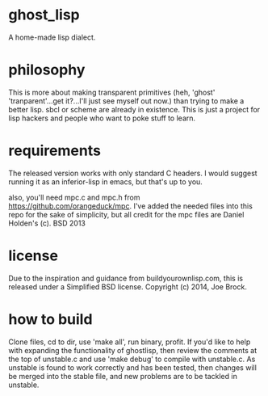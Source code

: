ghost_lisp
==========

A home-made lisp dialect.

philosophy
=====
This is more about making transparent primitives (heh, 'ghost' 'tranparent'...get it?...I'll just see myself out now.) than trying to make a better lisp.  sbcl or scheme are already in existence.  This is just a project for lisp hackers and people who want to poke stuff to learn.

requirements
=====
The released version works with only standard C headers.  I would suggest running it as an inferior-lisp in emacs, but that's up to you.

also, you'll need mpc.c and mpc.h from https://github.com/orangeduck/mpc.  I've added the needed files into this repo for the sake of simplicity, but all credit for the mpc files are Daniel Holden's (c). BSD 2013

license
=====
Due to the inspiration and guidance from buildyourownlisp.com, this is released under a Simplified BSD license. Copyright (c) 2014, Joe Brock.

how to build
=====
Clone files, cd to dir, use 'make all', run binary, profit.  If you'd like to help with expanding the functionality of ghostlisp, then review the comments at the top of unstable.c and use 'make debug' to compile with unstable.c.  As unstable is found to work correctly and has been tested, then changes will be merged into the stable file, and new problems are to be tackled in unstable.

